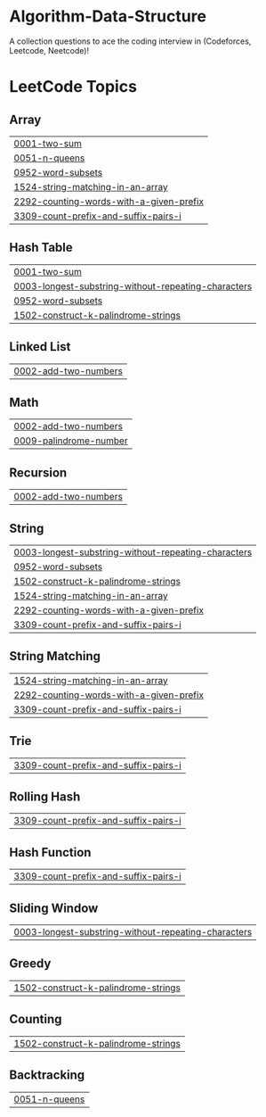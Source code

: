 # Algorithm-Data-Structure
A collection questions to ace the coding interview in (Codeforces, Leetcode, Neetcode)! 
<!---LeetCode Topics Start-->
# LeetCode Topics
## Array
|  |
| ------- |
| [0001-two-sum](https://github.com/mostafa20021212/Algorithm-Data-Structure/tree/master/0001-two-sum) |
| [0051-n-queens](https://github.com/mostafa20021212/Algorithm-Data-Structure/tree/master/0051-n-queens) |
| [0952-word-subsets](https://github.com/mostafa20021212/Algorithm-Data-Structure/tree/master/0952-word-subsets) |
| [1524-string-matching-in-an-array](https://github.com/mostafa20021212/Algorithm-Data-Structure/tree/master/1524-string-matching-in-an-array) |
| [2292-counting-words-with-a-given-prefix](https://github.com/mostafa20021212/Algorithm-Data-Structure/tree/master/2292-counting-words-with-a-given-prefix) |
| [3309-count-prefix-and-suffix-pairs-i](https://github.com/mostafa20021212/Algorithm-Data-Structure/tree/master/3309-count-prefix-and-suffix-pairs-i) |
## Hash Table
|  |
| ------- |
| [0001-two-sum](https://github.com/mostafa20021212/Algorithm-Data-Structure/tree/master/0001-two-sum) |
| [0003-longest-substring-without-repeating-characters](https://github.com/mostafa20021212/Algorithm-Data-Structure/tree/master/0003-longest-substring-without-repeating-characters) |
| [0952-word-subsets](https://github.com/mostafa20021212/Algorithm-Data-Structure/tree/master/0952-word-subsets) |
| [1502-construct-k-palindrome-strings](https://github.com/mostafa20021212/Algorithm-Data-Structure/tree/master/1502-construct-k-palindrome-strings) |
## Linked List
|  |
| ------- |
| [0002-add-two-numbers](https://github.com/mostafa20021212/Algorithm-Data-Structure/tree/master/0002-add-two-numbers) |
## Math
|  |
| ------- |
| [0002-add-two-numbers](https://github.com/mostafa20021212/Algorithm-Data-Structure/tree/master/0002-add-two-numbers) |
| [0009-palindrome-number](https://github.com/mostafa20021212/Algorithm-Data-Structure/tree/master/0009-palindrome-number) |
## Recursion
|  |
| ------- |
| [0002-add-two-numbers](https://github.com/mostafa20021212/Algorithm-Data-Structure/tree/master/0002-add-two-numbers) |
## String
|  |
| ------- |
| [0003-longest-substring-without-repeating-characters](https://github.com/mostafa20021212/Algorithm-Data-Structure/tree/master/0003-longest-substring-without-repeating-characters) |
| [0952-word-subsets](https://github.com/mostafa20021212/Algorithm-Data-Structure/tree/master/0952-word-subsets) |
| [1502-construct-k-palindrome-strings](https://github.com/mostafa20021212/Algorithm-Data-Structure/tree/master/1502-construct-k-palindrome-strings) |
| [1524-string-matching-in-an-array](https://github.com/mostafa20021212/Algorithm-Data-Structure/tree/master/1524-string-matching-in-an-array) |
| [2292-counting-words-with-a-given-prefix](https://github.com/mostafa20021212/Algorithm-Data-Structure/tree/master/2292-counting-words-with-a-given-prefix) |
| [3309-count-prefix-and-suffix-pairs-i](https://github.com/mostafa20021212/Algorithm-Data-Structure/tree/master/3309-count-prefix-and-suffix-pairs-i) |
## String Matching
|  |
| ------- |
| [1524-string-matching-in-an-array](https://github.com/mostafa20021212/Algorithm-Data-Structure/tree/master/1524-string-matching-in-an-array) |
| [2292-counting-words-with-a-given-prefix](https://github.com/mostafa20021212/Algorithm-Data-Structure/tree/master/2292-counting-words-with-a-given-prefix) |
| [3309-count-prefix-and-suffix-pairs-i](https://github.com/mostafa20021212/Algorithm-Data-Structure/tree/master/3309-count-prefix-and-suffix-pairs-i) |
## Trie
|  |
| ------- |
| [3309-count-prefix-and-suffix-pairs-i](https://github.com/mostafa20021212/Algorithm-Data-Structure/tree/master/3309-count-prefix-and-suffix-pairs-i) |
## Rolling Hash
|  |
| ------- |
| [3309-count-prefix-and-suffix-pairs-i](https://github.com/mostafa20021212/Algorithm-Data-Structure/tree/master/3309-count-prefix-and-suffix-pairs-i) |
## Hash Function
|  |
| ------- |
| [3309-count-prefix-and-suffix-pairs-i](https://github.com/mostafa20021212/Algorithm-Data-Structure/tree/master/3309-count-prefix-and-suffix-pairs-i) |
## Sliding Window
|  |
| ------- |
| [0003-longest-substring-without-repeating-characters](https://github.com/mostafa20021212/Algorithm-Data-Structure/tree/master/0003-longest-substring-without-repeating-characters) |
## Greedy
|  |
| ------- |
| [1502-construct-k-palindrome-strings](https://github.com/mostafa20021212/Algorithm-Data-Structure/tree/master/1502-construct-k-palindrome-strings) |
## Counting
|  |
| ------- |
| [1502-construct-k-palindrome-strings](https://github.com/mostafa20021212/Algorithm-Data-Structure/tree/master/1502-construct-k-palindrome-strings) |
## Backtracking
|  |
| ------- |
| [0051-n-queens](https://github.com/mostafa20021212/Algorithm-Data-Structure/tree/master/0051-n-queens) |
<!---LeetCode Topics End-->
